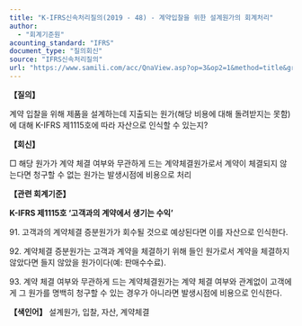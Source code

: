 ```yaml
---
title: "K-IFRS신속처리질의(2019 - 48) - 계약입찰을 위한 설계원가의 회계처리"
author:
  - "회계기준원"
acounting_standard: "IFRS"
document_type: "질의회신"
source: "IFRS신속처리질의"
url: "https://www.samili.com/acc/QnaView.asp?op=3&op2=1&method=title&group=2124-15;1&orgcode=3&searchword=&page=39&code=K%2DIFRS%EC%8B%A0%EC%86%8D%EC%B2%98%EB%A6%AC%EC%A7%88%EC%9D%98%2D48%3A201904"
---
```

**【질의】**

  

계약 입찰을 위해 제품을 설계하는데 지출되는 원가(해당 비용에 대해 돌려받지는 못함)에 대해 K-IFRS 제1115호에 따라 자산으로 인식할 수 있는지?

  
  

**【회신】**

  

□ 해당 원가가 계약 체결 여부와 무관하게 드는 계약체결원가로서 계약이 체결되지 않는다면 청구할 수 없는 원가는 발생시점에 비용으로 처리

  
  

**【관련 회계기준】**

  

**K-IFRS 제1115호 ‘고객과의 계약에서 생기는 수익’**

  

91\. 고객과의 계약체결 증분원가가 회수될 것으로 예상된다면 이를 자산으로 인식한다.

  

92\. 계약체결 증분원가는 고객과 계약을 체결하기 위해 들인 원가로서 계약을 체결하지 않았다면 들지 않았을 원가이다(예: 판매수수료).

  

93\. 계약 체결 여부와 무관하게 드는 계약체결원가는 계약 체결 여부와 관계없이 고객에게 그 원가를 명백히 청구할 수 있는 경우가 아니라면 발생시점에 비용으로 인식한다.

  
  

**【색인어】** 설계원가, 입찰, 자산, 계약체결
